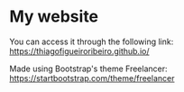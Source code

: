 # My website
You can access it through the following link: https://thiagofigueiroribeiro.github.io/

Made using Bootstrap's theme Freelancer: https://startbootstrap.com/theme/freelancer